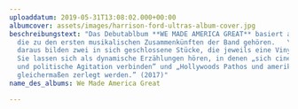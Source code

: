 ```yaml
---
uploaddatum: 2019-05-31T13:08:02.000+00:00
albumcover: assets/images/harrison-ford-ultras-album-cover.jpg
beschreibungstext: "Das Debutablbum **WE MADE AMERICA GREAT** basiert auf vier Studioimprovisationen,
  die zu den ersten musikalischen Zusammenkünften der Band gehören.   \nAusschnitte
  daraus bilden zwei in sich geschlossene Stücke, die jeweils eine Vinylseite füllen.
  Sie lassen sich als dynamische Erzählungen hören, in denen „sich cineastische Monumentalität
  und politische Agitation verbinden” und „Hollywoods Pathos und amerikanische Präsidenten
  gleichermaßen zerlegt werden.” (2017)"
name_des_albums: We Made America Great

---
```

